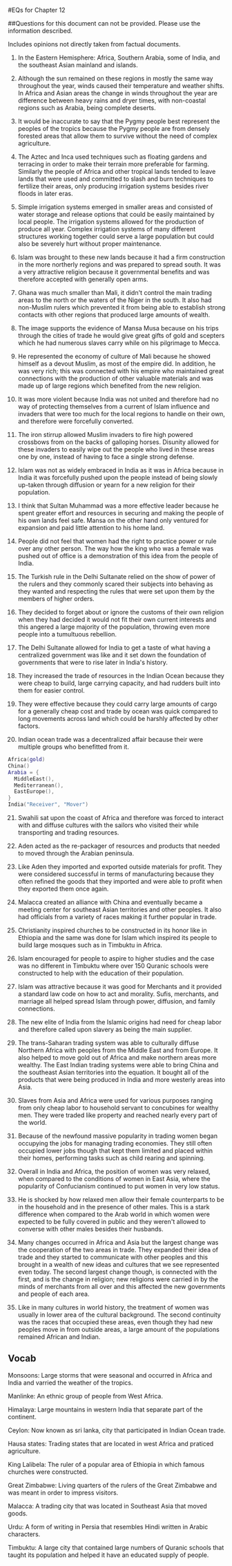 #EQs for Chapter 12

##Questions for this document can not be provided. Please use the information described.

Includes opinions not directly taken from factual documents.

1. In the Eastern Hemisphere: Africa, Southern Arabia, some of India, and the southeast Asian mainland and islands.

2. Although the sun remained on these regions in mostly the same way throughout the year, winds caused their temperature and weather shifts. In Africa and Asian areas the change in winds throughout the year are difference between heavy rains and dryer times, with non-coastal regions such as Arabia, being complete deserts.

3. It would be inaccurate to say that the Pygmy people best represent the peoples of the tropics because the Pygmy people are from densely forested areas that allow them to survive without the need of complex agriculture.

4. The Aztec and Inca used techniques such as floating gardens and terracing in order to make their terrain more preferable for farming. Similarly the people of Africa and other tropical lands tended to leave lands that were used and committed to slash and burn techniques to fertilize their areas, only producing irrigation systems besides river floods in later eras.

5. Simple irrigation systems emerged in smaller areas and consisted of water storage and release options that could be easily maintained by local people. The irrigation systems allowed for the production of produce all year. Complex irrigation systems of many different structures working together could serve a large population but could also be severely hurt without proper maintenance.

6. Islam was brought to these new lands because it had a firm construction in the more northerly regions and was prepared to spread south. It was a very attractive religion because it governmental benefits and was therefore accepted with generally open arms.

7. Ghana was much smaller than Mali, it didn't control the main trading areas to the north or the waters of the Niger in the south. It also had non-Muslim rulers which prevented it from being able to establish strong contacts with other regions that produced large amounts of wealth.

8. The image supports the evidence of Mansa Musa because on his trips through the cities of trade he would give great gifts of gold and scepters which he had numerous slaves carry while on his pilgrimage to Mecca.

9. He represented the economy of culture of Mali because he showed himself as a devout Muslim, as most of the empire did. In addition, he was very rich; this was connected with his empire who maintained great connections with the production of other valuable materials and was made up of large regions which benefited from the new religion.

10. It was more violent because India was not united and therefore had no way of protecting themselves from a current of Islam influence and invaders that were too much for the local regions to handle on their own, and therefore were forcefully converted.

11. The iron stirrup allowed Muslim invaders to fire high powered crossbows from on the backs of galloping horses. Disunity allowed for these invaders to easily wipe out the people who lived in these areas one by one, instead of having to face a single strong defense.

12. Islam was not as widely embraced in India as it was in Africa because in India it was forcefully pushed upon the people instead of being slowly up-taken through diffusion or yearn for a new religion for their population.

13. I think that Sultan Muhammad was a more effective leader because he spent greater effort and resources in securing and making the people of his own lands feel safe. Mansa on the other hand only ventured for expansion and paid little attention to his home land.

14. People did not feel that women had the right to practice power or rule over any other person. The way how the king who was a female was pushed out of office is a demonstration of this idea from the people of India.

15. The Turkish rule in the Delhi Sultanate relied on the show of power of the rulers and they commonly scared their subjects into behaving as they wanted and respecting the rules that were set upon them by the members of higher orders.

16. They decided to forget about or ignore the customs of their own religion when they had decided it would not fit their own current interests and this angered a large majority of the population, throwing even more people into a tumultuous rebellion.

17. The Delhi Sultanate allowed for India to get a taste of what having a centralized government was like and it set down the foundation of governments that were to rise later in India's history.

18. They increased the trade of resources in the Indian Ocean because they were cheap to build, large carrying capacity, and had rudders built into them for easier control.

19. They were effective because they could carry large amounts of cargo for a generally cheap cost and trade by ocean was quick compared to long movements across land which could be harshly affected by other factors.

20. Indian ocean trade was a decentralized affair because their were multiple groups who benefitted from it.

```Lua
Africa(gold)
China()
Arabia = {
  MiddleEast(),
  Mediterranean(),
  EastEurope(),
}
India("Receiver", "Mover")
```

21. Swahili sat upon the coast of Africa and therefore was forced to interact with and diffuse cultures with the sailors who visited their while transporting and trading resources.

22. Aden acted as the re-packager of resources and products that needed to moved through the Arabian peninsula.

23. Like Aden they imported and exported outside materials for profit. They were considered successful in terms of manufacturing because they often refined the goods that they imported and were able to profit when they exported them once again.

24. Malacca created an alliance with China and eventually became a meeting center for southeast Asian territories and other peoples. It also had officials from a variety of races making it further popular in trade.

25. Christianity inspired churches to be constructed in its honor like in Ethiopia and the same was done for Islam which inspired its people to build large mosques such as in Timbuktu in Africa.

26. Islam encouraged for people to aspire to higher studies and the case was no different in Timbuktu where over 150 Quranic schools were constructed to help with the education of their population.

27. Islam was attractive because it was good for Merchants and it provided a standard law code on how to act and morality. Sufis, merchants, and marriage all helped spread Islam through power, diffusion, and family connections.

28. The new elite of India from the Islamic origins had need for cheap labor and therefore called upon slavery as being the main supplier.

29. The trans-Saharan trading system was able to culturally diffuse Northern Africa with peoples from the Middle East and from Europe. It also helped to move gold out of Africa and make northern areas more wealthy. The East Indian trading systems were able to bring China and the southeast Asian territories into the equation. It bought all of the products that were being produced in India and more westerly areas into Asia.

30. Slaves from Asia and Africa were used for various purposes ranging from only cheap labor to household servant to concubines for wealthy men. They were traded like property and reached nearly every part of the world.

31. Because of the newfound massive popularity in trading women began occupying the jobs for managing trading economies. They still often occupied lower jobs though that kept them limited and placed within their homes, performing tasks such as child rearing and spinning.

32. Overall in India and Africa, the position of women was very relaxed, when compared to the conditions of women in East Asia, where the popularity of Confucianism continued to put women in very low status.

33. He is shocked by how relaxed men allow their female counterparts to be in the household and in the presence of other males. This is a stark difference when compared to the Arab world in which women were expected to be fully covered in public and they weren't allowed to converse with other males besides their husbands.

34. Many changes occurred in Africa and Asia but the largest change was the cooperation of the two areas in trade. They expanded their idea of trade and they started to communicate with other peoples and this brought in a wealth of new ideas and cultures that we see represented even today. The second largest change though, is connected with the first, and is the change in religion; new religions were carried in by the minds of merchants from all over and this affected the new governments and people of each area.

35. Like in many cultures in world history, the treatment of women was usually in lower area of the cultural background. The second continuity was the races that occupied these areas, even though they had new peoples move in from outside areas, a large amount of the populations remained African and Indian.

## Vocab

Monsoons: Large storms that were seasonal and occurred in Africa and India and varried the weather of the tropics.

Manlinke: An ethnic group of people from West Africa.

Himalaya: Large mountains in western India that separate part of the continent.

Ceylon: Now known as sri lanka, city that participated in Indian Ocean trade.

Hausa states: Trading states that are located in west Africa and praticed agriculture.

King Lalibela: The ruler of a popular area of Ethiopia in which famous churches were constructed.

Great Zimbabwe: Living quarters of the rulers of the Great Zimbabwe and was meant in order to impress visitors.

Malacca: A trading city that was located in Southeast Asia that moved goods.

Urdu: A form of writing in Persia that resembles Hindi written in Arabic characters.

Timbuktu: A large city that contained large numbers of Quranic schools that taught its population and helped it have an educated supply of people.
